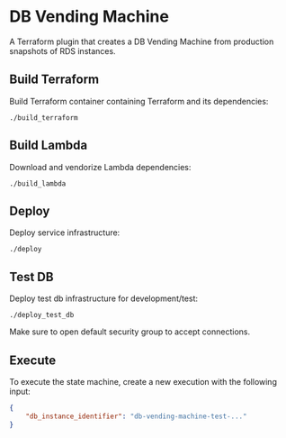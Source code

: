 # DB Vending Machine

A Terraform plugin that creates a DB Vending Machine from production snapshots of RDS instances.

## Build Terraform

Build Terraform container containing Terraform and its dependencies:

```
./build_terraform
```

## Build Lambda

Download and vendorize Lambda dependencies:

```
./build_lambda
```

## Deploy

Deploy service infrastructure:

```
./deploy
```

## Test DB

Deploy test db infrastructure for development/test:

```
./deploy_test_db
```

Make sure to open default security group to accept connections.

## Execute

To execute the state machine, create a new execution with the following input:

```json
{
    "db_instance_identifier": "db-vending-machine-test-..."
}
```